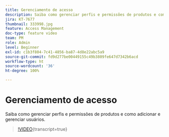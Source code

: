 ```yaml
---
title: Gerenciamento de acesso
description: Saiba como gerenciar perfis e permissões de produtos e como adicionar e gerenciar usuários.
jira: KT-7677
thumbnail: 333998.jpg
feature: Access Management
doc-type: feature video
team: PM
role: Admin
level: Beginner
exl-id: c1b3f804-7c41-4856-ba87-4d8e22abc5a9
source-git-commit: fd9d277be00449155c49b3809fe647d7342b6acd
workflow-type: ht
source-wordcount: '36'
ht-degree: 100%

---
```


# Gerenciamento de acesso

Saiba como gerenciar perfis e permissões de produtos e como adicionar e gerenciar usuários.

>[!VIDEO](https://video.tv.adobe.com/v/333998?quality=12&learn=on){transcript=true}
